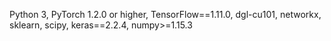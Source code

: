 Python 3,
PyTorch 1.2.0 or higher,
TensorFlow==1.11.0,
dgl-cu101,
networkx,
sklearn,
scipy,
keras==2.2.4,
numpy>=1.15.3
